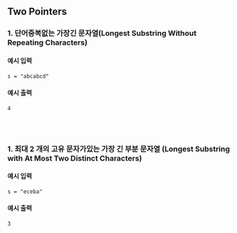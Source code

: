 ## Two Pointers

### 1. 단어중복없는 가장긴 문자열(Longest Substring Without Repeating Characters)

#### 예시 입력
```
s = "abcabcd"
```

#### 예시 출력
```
4
```

<br/><br/>

### 1. 최대 2 개의 고유 문자가있는 가장 긴 부분 문자열 (Longest Substring with At Most Two Distinct Characters)
#### 예시 입력
```
s = "eceba"
```

#### 예시 출력
```
3
```

<br/><br/>
